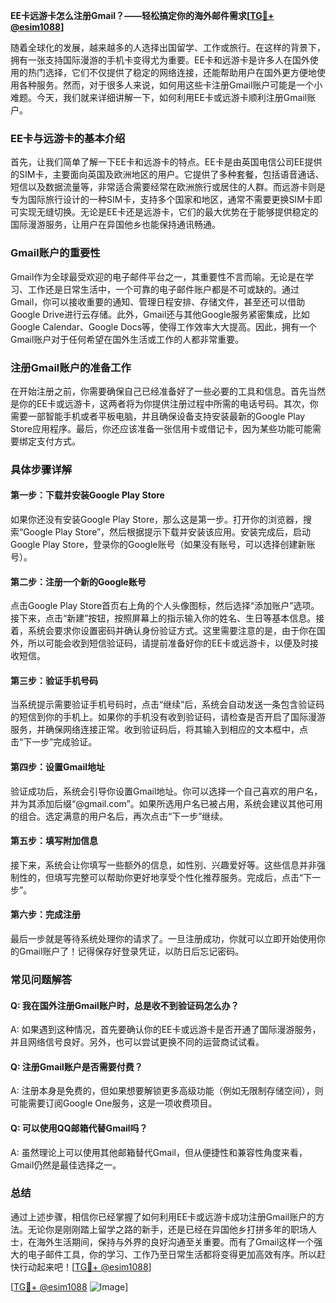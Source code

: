 **EE卡远游卡怎么注册Gmail？——轻松搞定你的海外邮件需求[[TG💪+ @esim1088](https://t.me/s/esim1088)]**

随着全球化的发展，越来越多的人选择出国留学、工作或旅行。在这样的背景下，拥有一张支持国际漫游的手机卡变得尤为重要。EE卡和远游卡是许多人在国外使用的热门选择，它们不仅提供了稳定的网络连接，还能帮助用户在国外更方便地使用各种服务。然而，对于很多人来说，如何用这些卡注册Gmail账户可能是一个小难题。今天，我们就来详细讲解一下，如何利用EE卡或远游卡顺利注册Gmail账户。

### EE卡与远游卡的基本介绍

首先，让我们简单了解一下EE卡和远游卡的特点。EE卡是由英国电信公司EE提供的SIM卡，主要面向英国及欧洲地区的用户。它提供了多种套餐，包括语音通话、短信以及数据流量等，非常适合需要经常在欧洲旅行或居住的人群。而远游卡则是专为国际旅行设计的一种SIM卡，支持多个国家和地区，通常不需要更换SIM卡即可实现无缝切换。无论是EE卡还是远游卡，它们的最大优势在于能够提供稳定的国际漫游服务，让用户在异国他乡也能保持通讯畅通。

### Gmail账户的重要性

Gmail作为全球最受欢迎的电子邮件平台之一，其重要性不言而喻。无论是在学习、工作还是日常生活中，一个可靠的电子邮件账户都是不可或缺的。通过Gmail，你可以接收重要的通知、管理日程安排、存储文件，甚至还可以借助Google Drive进行云存储。此外，Gmail还与其他Google服务紧密集成，比如Google Calendar、Google Docs等，使得工作效率大大提高。因此，拥有一个Gmail账户对于任何希望在国外生活或工作的人都非常重要。

### 注册Gmail账户的准备工作

在开始注册之前，你需要确保自己已经准备好了一些必要的工具和信息。首先当然是你的EE卡或远游卡，这两者将为你提供注册过程中所需的电话号码。其次，你需要一部智能手机或者平板电脑，并且确保设备支持安装最新的Google Play Store应用程序。最后，你还应该准备一张信用卡或借记卡，因为某些功能可能需要绑定支付方式。

### 具体步骤详解

#### 第一步：下载并安装Google Play Store
如果你还没有安装Google Play Store，那么这是第一步。打开你的浏览器，搜索“Google Play Store”，然后根据提示下载并安装该应用。安装完成后，启动Google Play Store，登录你的Google账号（如果没有账号，可以选择创建新账号）。

#### 第二步：注册一个新的Google账号
点击Google Play Store首页右上角的个人头像图标，然后选择“添加账户”选项。接下来，点击“新建”按钮，按照屏幕上的指示输入你的姓名、生日等基本信息。接着，系统会要求你设置密码并确认身份验证方式。这里需要注意的是，由于你在国外，所以可能会收到短信验证码，请提前准备好你的EE卡或远游卡，以便及时接收短信。

#### 第三步：验证手机号码
当系统提示需要验证手机号码时，点击“继续”后，系统会自动发送一条包含验证码的短信到你的手机上。如果你的手机没有收到验证码，请检查是否开启了国际漫游服务，并确保网络连接正常。收到验证码后，将其输入到相应的文本框中，点击“下一步”完成验证。

#### 第四步：设置Gmail地址
验证成功后，系统会引导你设置Gmail地址。你可以选择一个自己喜欢的用户名，并为其添加后缀“@gmail.com”。如果所选用户名已被占用，系统会建议其他可用的组合。选定满意的用户名后，再次点击“下一步”继续。

#### 第五步：填写附加信息
接下来，系统会让你填写一些额外的信息，如性别、兴趣爱好等。这些信息并非强制性的，但填写完整可以帮助你更好地享受个性化推荐服务。完成后，点击“下一步”。

#### 第六步：完成注册
最后一步就是等待系统处理你的请求了。一旦注册成功，你就可以立即开始使用你的Gmail账户了！记得保存好登录凭证，以防日后忘记密码。

### 常见问题解答

#### Q: 我在国外注册Gmail账户时，总是收不到验证码怎么办？
A: 如果遇到这种情况，首先要确认你的EE卡或远游卡是否开通了国际漫游服务，并且网络信号良好。另外，也可以尝试更换不同的运营商试试看。

#### Q: 注册Gmail账户是否需要付费？
A: 注册本身是免费的，但如果想要解锁更多高级功能（例如无限制存储空间），则可能需要订阅Google One服务，这是一项收费项目。

#### Q: 可以使用QQ邮箱代替Gmail吗？
A: 虽然理论上可以使用其他邮箱替代Gmail，但从便捷性和兼容性角度来看，Gmail仍然是最佳选择之一。

### 总结

通过上述步骤，相信你已经掌握了如何利用EE卡或远游卡成功注册Gmail账户的方法。无论你是刚刚踏上留学之路的新手，还是已经在异国他乡打拼多年的职场人士，在海外生活期间，保持与外界的良好沟通至关重要。而有了Gmail这样一个强大的电子邮件工具，你的学习、工作乃至日常生活都将变得更加高效有序。所以赶快行动起来吧！[[TG💪+ @esim1088](https://t.me/s/esim1088)]

[[TG💪+ @esim1088](https://t.me/s/esim1088) ![Image](https://i.postimg.cc/4NQfJmqS/Snipaste-2025-05-13-00-14-12.png)]